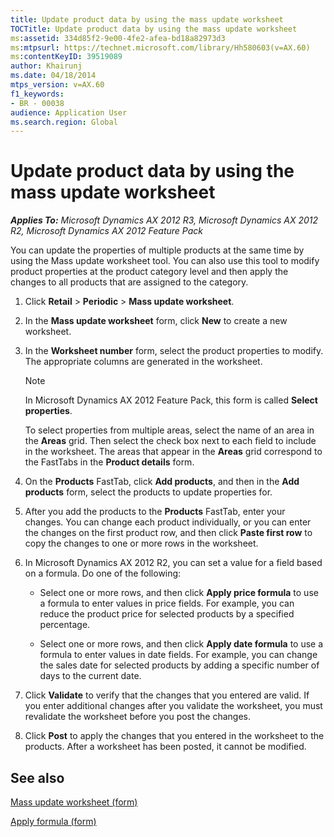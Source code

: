 ```yaml
---
title: Update product data by using the mass update worksheet
TOCTitle: Update product data by using the mass update worksheet
ms:assetid: 334d85f2-9e00-4fe2-afea-bd18a82973d3
ms:mtpsurl: https://technet.microsoft.com/library/Hh580603(v=AX.60)
ms:contentKeyID: 39519089
author: Khairunj
ms.date: 04/18/2014
mtps_version: v=AX.60
f1_keywords:
- BR - 00038
audience: Application User
ms.search.region: Global
---
```


# Update product data by using the mass update worksheet 


_**Applies To:** Microsoft Dynamics AX 2012 R3, Microsoft Dynamics AX 2012 R2, Microsoft Dynamics AX 2012 Feature Pack_

You can update the properties of multiple products at the same time by using the Mass update worksheet tool. You can also use this tool to modify product properties at the product category level and then apply the changes to all products that are assigned to the category.

1.  Click **Retail** \> **Periodic** \> **Mass update worksheet**.

2.  In the **Mass update worksheet** form, click **New** to create a new worksheet.

3.  In the **Worksheet number** form, select the product properties to modify. The appropriate columns are generated in the worksheet.
    

    > [!NOTE]
    > <P>In Microsoft Dynamics AX 2012 Feature Pack, this form is called <STRONG>Select properties</STRONG>.</P>

    
    To select properties from multiple areas, select the name of an area in the **Areas** grid. Then select the check box next to each field to include in the worksheet. The areas that appear in the **Areas** grid correspond to the FastTabs in the **Product details** form.

4.  On the **Products** FastTab, click **Add products**, and then in the **Add products** form, select the products to update properties for.

5.  After you add the products to the **Products** FastTab, enter your changes. You can change each product individually, or you can enter the changes on the first product row, and then click **Paste first row** to copy the changes to one or more rows in the worksheet.

6.  In Microsoft Dynamics AX 2012 R2, you can set a value for a field based on a formula. Do one of the following:
    
      - Select one or more rows, and then click **Apply price formula** to use a formula to enter values in price fields. For example, you can reduce the product price for selected products by a specified percentage.
    
      - Select one or more rows, and then click **Apply date formula** to use a formula to enter values in date fields. For example, you can change the sales date for selected products by adding a specific number of days to the current date.

7.  Click **Validate** to verify that the changes that you entered are valid. If you enter additional changes after you validate the worksheet, you must revalidate the worksheet before you post the changes.

8.  Click **Post** to apply the changes that you entered in the worksheet to the products. After a worksheet has been posted, it cannot be modified.

## See also

[Mass update worksheet (form)](https://technet.microsoft.com/library/hh597155\(v=ax.60\))

[Apply formula (form)](https://technet.microsoft.com/library/jj728731\(v=ax.60\))

  


